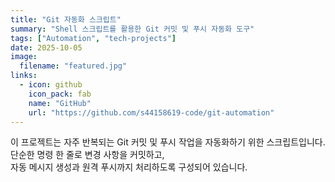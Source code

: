 ```yaml
---
title: "Git 자동화 스크립트"
summary: "Shell 스크립트를 활용한 Git 커밋 및 푸시 자동화 도구"
tags: ["Automation", "tech-projects"]
date: 2025-10-05
image:
  filename: "featured.jpg"
links:
  - icon: github
    icon_pack: fab
    name: "GitHub"
    url: "https://github.com/s44158619-code/git-automation"
---
```


이 프로젝트는 자주 반복되는 Git 커밋 및 푸시 작업을 자동화하기 위한 스크립트입니다.  
단순한 명령 한 줄로 변경 사항을 커밋하고,  
자동 메시지 생성과 원격 푸시까지 처리하도록 구성되어 있습니다.
